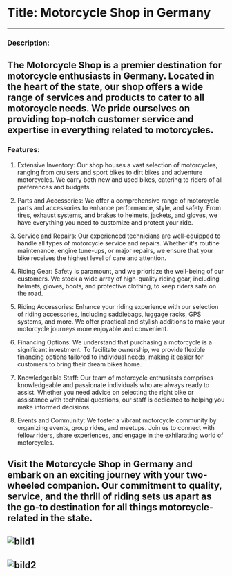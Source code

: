 # Title: Motorcycle Shop in Germany
---
### Description:
The Motorcycle Shop is a premier destination for motorcycle enthusiasts in Germany. Located in the heart of the state, our shop offers a wide range of services and products to cater to all motorcycle needs. We pride ourselves on providing top-notch customer service and expertise in everything related to motorcycles.
---
### Features:
1. Extensive Inventory: 
Our shop houses a vast selection of motorcycles, ranging from cruisers and sport bikes to dirt bikes and adventure motorcycles. We carry both new and used bikes, catering to riders of all preferences and budgets.

2. Parts and Accessories: 
We offer a comprehensive range of motorcycle parts and accessories to enhance performance, style, and safety. From tires, exhaust systems, and brakes to helmets, jackets, and gloves, we have everything you need to customize and protect your ride.

3. Service and Repairs: 
Our experienced technicians are well-equipped to handle all types of motorcycle service and repairs. Whether it's routine maintenance, engine tune-ups, or major repairs, we ensure that your bike receives the highest level of care and attention.

4. Riding Gear: 
Safety is paramount, and we prioritize the well-being of our customers. We stock a wide array of high-quality riding gear, including helmets, gloves, boots, and protective clothing, to keep riders safe on the road.

5. Riding Accessories:
Enhance your riding experience with our selection of riding accessories, including saddlebags, luggage racks, GPS systems, and more. We offer practical and stylish additions to make your motorcycle journeys more enjoyable and convenient.

6. Financing Options: 
We understand that purchasing a motorcycle is a significant investment. To facilitate ownership, we provide flexible financing options tailored to individual needs, making it easier for customers to bring their dream bikes home.

7. Knowledgeable Staff:
 Our team of motorcycle enthusiasts comprises knowledgeable and passionate individuals who are always ready to assist. Whether you need advice on selecting the right bike or assistance with technical questions, our staff is dedicated to helping you make informed decisions.

8. Events and Community:
We foster a vibrant motorcycle community by organizing events, group rides, and meetups. Join us to connect with fellow riders, share experiences, and engage in the exhilarating world of motorcycles.

Visit the Motorcycle Shop in Germany and embark on an exciting journey with your two-wheeled companion. Our commitment to quality, service, and the thrill of riding sets us apart as the go-to destination for all things motorcycle-related in the state.
---
![bild1](https://github.com/tide-27/project_1_moto/assets/115164008/1008d99a-7bff-46f9-a5a4-67eb5471b679)
---
![bild2](https://github.com/tide-27/project_1_moto/assets/115164008/8da186b4-62da-4bd1-8737-0959181b632d)
---
